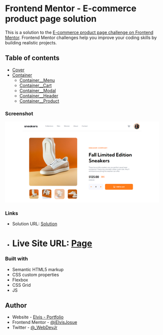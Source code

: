 # Frontend Mentor - E-commerce product page solution

This is a solution to the [E-commerce product page challenge on Frontend Mentor](https://www.frontendmentor.io/challenges/ecommerce-product-page-UPsZ9MJp6). Frontend Mentor challenges help you improve your coding skills by building realistic projects.

## Table of contents

- [Cover](#Cover)
- [Container](#Container__Card)
  - [Container\_\_Menu](#Container__Menu)
  - [Container\_\_Cart](#Container__Cart)
  - [Container\_\_Modal](#Container__Modal)
  - [Container\_\_Header](#Container__Header)
  - [Container\_\_Product](#Container__Product)

### Screenshot

![](./images/Solution.png)

### Links

- Solution URL: [Solution](https://github.com/iElvisJosue/FrontEnd-Mentor-Challenges/tree/main/ecommerce-product-page-main)
- # Live Site URL: [Page](https://ielvisjosue.github.io/FrontEnd-Mentor-Challenges/ecommerce-product-page-main)

### Built with

- Semantic HTML5 markup
- CSS custom properties
- Flexbox
- CSS Grid
- JS

## Author

- Website - [Elvis - Portfolio](https://ielvisjosue.github.io/Portafolio/)
- Frontend Mentor - [@iElvisJosue](https://www.frontendmentor.io/profile/iElvisJosue)
- Twitter - [@\_WebDevJr](https://twitter.com/_WebDevJr)

